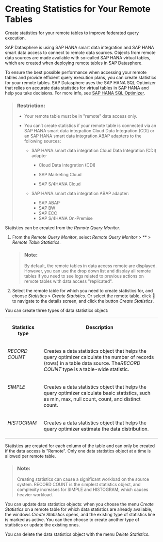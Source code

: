 <!-- loioe4120bbb98e44994aa1e0b32ff3f209d -->

<link rel="stylesheet" type="text/css" href="../css/sap-icons.css"/>

# Creating Statistics for Your Remote Tables

Create statistics for your remote tables to improve federated query execution.

SAP Datasphere is using SAP HANA smart data integration and SAP HANA smart data access to connect to remote data sources. Objects from remote data sources are made available with so-called SAP HANA virtual tables, which are created when deploying remote tables in SAP Datasphere.

To ensure the best possible performance when accessing your remote tables and provide efficient query execution plans, you can create statistics for your remote tables. SAP Datasphere uses the SAP HANA SQL Optimizer that relies on accurate data statistics for virtual tables in SAP HANA and help you take decisions. For more info, see [SAP HANA SQL Optimizer](https://help.sap.com/viewer/9de0171a6027400bb3b9bee385222eff/latest/en-US/d2948cc2209a407ea2b686c29e72ca50.html).

> ### Restriction:  
> -   Your remote table must be in "remote" data access only.
> 
> -   You can’t create statistics if your remote table is connected via an SAP HANA smart data integration Cloud Data Integration \(CDI\) or an SAP HANA smart data integration ABAP adapters to the following sources:
>     -   SAP HANA smart data integration Cloud Data Integration \(CDI\) adapter
>         -   Cloud Data Integration \(CDI\)
> 
>         -   SAP Marketing Cloud
>         -   SAP S/4HANA Cloud
> 
>     -   SAP HANA smart data integration ABAP adapter:
>         -   SAP ABAP
>         -   SAP BW
>         -   SAP ECC
>         -   SAP S/4HANA On-Premise

Statistics can be created from the *Remote Query Monitor*.

1.  From the *Remote Query Monitor*, select *Remote Query Monitor* \> ** \> *Remote Table Statistics*.

    > ### Note:  
    > By default, the remote tables in data access remote are displayed. However, you can use the drop down list and display all remote tables if you need to see logs related to previous actions on remote tables with data access "replicated".

2.  Select the remote table for which you need to create statistics for, and choose *Statistics* \> *Create Statistics*. Or select the remote table, click <span class="FPA-icons"></span> to navigate to the details screen, and click the button *Create Statistics*.

You can create three types of data statistics object:


<table>
<tr>
<th valign="top">

Statistics type



</th>
<th valign="top">

Description



</th>
</tr>
<tr>
<td valign="top">

*RECORD COUNT*



</td>
<td valign="top">

Creates a data statistics object that helps the query optimizer calculate the number of records \(rows\) in a table data source. The*RECORD COUNT* type is a table-wide statistic.



</td>
</tr>
<tr>
<td valign="top">

*SIMPLE*



</td>
<td valign="top">

Creates a data statistics object that helps the query optimizer calculate basic statistics, such as min, max, null count, count, and distinct count.



</td>
</tr>
<tr>
<td valign="top">

*HISTOGRAM*



</td>
<td valign="top">

Creates a data statistics object that helps the query optimizer estimate the data distribution.



</td>
</tr>
</table>

Statistics are created for each column of the table and can only be created if the data access is "Remote". Only one data statistics object at a time is allowed per remote table.

> ### Note:  
> Creating statistics can cause a significant workload on the source system. RECORD COUNT is the simplest statistics object, and complexity increases for SIMPLE and HISTOGRAM, which causes heavier workload.

You can update data statistics objects: when you choose the menu *Create Statistics* on a remote table for which data statistics are already available, the windows *Create Statistics* opens, and the existing type of statistics line is marked as active. You can then choose to create another type of statistics or update the existing ones.

You can delete the data statistics object with the menu *Delete Statistics*.

